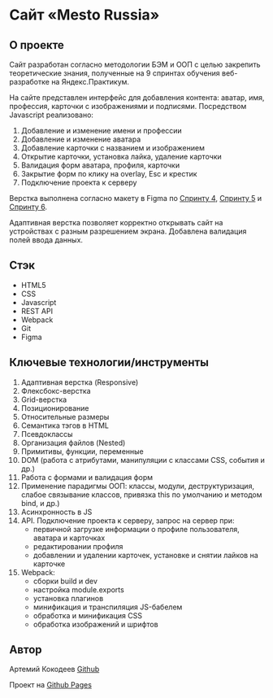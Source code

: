 # Cайт «Mesto Russia»

## О проекте
Сайт разработан согласно методологии БЭМ и ООП с целью закрепить теоретические знания, полученные на 9 спринтах обучения веб-разработке на Яндекс.Практикум.

На сайте представлен интерфейс для добавления контента: аватар, имя, профессия, карточки с изображениями и подписями. Посредством Javascript реализовано:
1. Добавление и изменение имени и профессии
2. Добавление и изменение аватара
3. Добавление карточки с названием и изображением
4. Открытие карточки, установка лайка, удаление карточки
5. Валидация форм аватара, профиля, карточки
6. Закрытие форм по клику на overlay, Esc и крестик
7. Подключение проекта к серверу

Верстка выполнена согласно макету в Figma по [Спринту 4](https://www.figma.com/file/2cn9N9jSkmxD84oJik7xL7/JavaScript.-Sprint-4?node-id=0%3A1), [Спринту 5](https://www.figma.com/file/bjyvbKKJN2naO0ucURl2Z0/JavaScript.-Sprint-5?node-id=0%3A1) и [Спринту 6](https://www.figma.com/file/kRVLKwYG3d1HGLvh7JFWRT/JavaScript.-Sprint-6?node-id=0%3A1).

Адаптивная верстка позволяет корректно открывать сайт на устройствах с разным разрешением экрана.
Добавлена валидация полей ввода данных.

## Стэк
* HTML5
* CSS
* Javascript
* REST API
* Webpack
* Git
* Figma

## Ключевые технологии/инструменты
1. Адаптивная верстка (Responsive)
2. Флексбокс-верстка
3. Grid-верстка
4. Позиционирование
5. Относительные размеры
6. Семантика тэгов в HTML
7. Псевдоклассы
8. Организация файлов (Nested)
9. Примитивы, функции, переменные
10. DOM (работа с атрибутами, манипуляции с классами CSS, события и др.)
11. Работа с формами и валидация форм
12. Применение парадигмы ООП: классы, модули, деструктуризация, слабое связывание классов, привязка this по умолчанию и методом bind, и др.)
13. Асинхронность в JS
14. API. Подключение проекта к серверу, запрос на сервер при:
    - первичной загрузке информации о профиле пользователя, аватара и карточках
    - редактировании профиля
    - добавлении и удалении карточек, установке и снятии лайков на карточке
15. Webpack:
    - сборки build и dev
    - настройка module.exports
    - установка плагинов
    - минификация и транспиляция JS-бабелем
    - обработка и минификация CSS
    - обработка изображений и шрифтов


## Автор
Артемий Кокодеев [Github](https://github.com/ArtemiiKokodeev)

Проект на [Github Pages](https://artemiikokodeev.github.io/mesto/)
